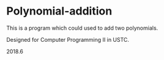 # Polynomial-addition

This is a program which could used to add two polynomials.

Designed for Computer Programming Ⅱ in USTC.

2018.6
